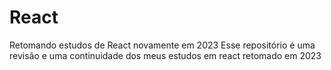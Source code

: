 # React
Retomando estudos de React novamente em 2023
Esse repositório é uma revisão e uma continuidade dos meus estudos em react retomado em 2023